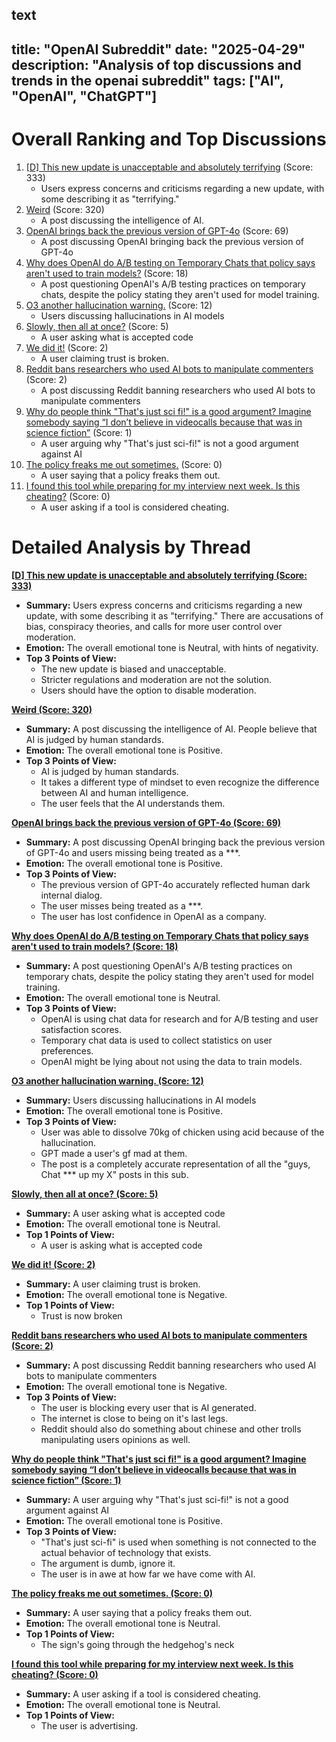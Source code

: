 text
---
title: "OpenAI Subreddit"
date: "2025-04-29"
description: "Analysis of top discussions and trends in the openai subreddit"
tags: ["AI", "OpenAI", "ChatGPT"]
---

# Overall Ranking and Top Discussions
1.  [[D] This new update is unacceptable and absolutely terrifying](https://www.reddit.com/gallery/1kasjmr) (Score: 333)
    *   Users express concerns and criticisms regarding a new update, with some describing it as "terrifying."
2.  [Weird](https://i.redd.it/f0kd69374txe1.png) (Score: 320)
    *   A post discussing the intelligence of AI.
3.  [OpenAI brings back the previous version of GPT-4o](https://i.redd.it/kgb23pkgqtxe1.png) (Score: 69)
    *   A post discussing OpenAI bringing back the previous version of GPT-4o
4.  [Why does OpenAI do A/B testing on Temporary Chats that policy says aren't used to train models?](https://www.reddit.com/r/OpenAI/comments/1kaqb79/why_does_openai_do_ab_testing_on_temporary_chats/) (Score: 18)
    *   A post questioning OpenAI's A/B testing practices on temporary chats, despite the policy stating they aren't used for model training.
5.  [O3 another hallucination warning.](https://www.reddit.com/r/OpenAI/comments/1katox0/o3_another_hallucination_warning/) (Score: 12)
    *   Users discussing hallucinations in AI models
6.  [Slowly, then all at once?](https://i.redd.it/52d08ykw1txe1.png) (Score: 5)
    *   A user asking what is accepted code
7.  [We did it!](https://i.redd.it/bbaizcml3txe1.png) (Score: 2)
    *   A user claiming trust is broken.
8.  [Reddit bans researchers who used AI bots to manipulate commenters](https://www.theverge.com/ai-artificial-intelligence/657978/reddit-ai-experiment-banned) (Score: 2)
    *   A post discussing Reddit banning researchers who used AI bots to manipulate commenters
9.  [Why do people think "That's just sci fi!" is a good argument? Imagine somebody saying “I don’t believe in videocalls because that was in science fiction”](https://www.reddit.com/r/OpenAI/comments/1kat9lc/why_do_people_think_thats_just_sci_fi_is_a_good/) (Score: 1)
    *   A user arguing why "That's just sci-fi!" is not a good argument against AI
10. [The policy freaks me out sometimes.](https://i.redd.it/qbgkh9i3itxe1.jpeg) (Score: 0)
    *   A user saying that a policy freaks them out.
11. [I found this tool while preparing for my interview next week. Is this cheating?](https://v.redd.it/pk3hq494ptxe1) (Score: 0)
    *   A user asking if a tool is considered cheating.

# Detailed Analysis by Thread
**[[D] This new update is unacceptable and absolutely terrifying (Score: 333)](https://www.reddit.com/gallery/1kasjmr)**
*  **Summary:** Users express concerns and criticisms regarding a new update, with some describing it as "terrifying." There are accusations of bias, conspiracy theories, and calls for more user control over moderation.
*  **Emotion:** The overall emotional tone is Neutral, with hints of negativity.
*  **Top 3 Points of View:**
    *   The new update is biased and unacceptable.
    *   Stricter regulations and moderation are not the solution.
    *   Users should have the option to disable moderation.

**[Weird (Score: 320)](https://i.redd.it/f0kd69374txe1.png)**
*  **Summary:** A post discussing the intelligence of AI. People believe that AI is judged by human standards.
*  **Emotion:** The overall emotional tone is Positive.
*  **Top 3 Points of View:**
    *   AI is judged by human standards.
    *   It takes a different type of mindset to even recognize the difference between AI and human intelligence.
    *   The user feels that the AI understands them.

**[OpenAI brings back the previous version of GPT-4o (Score: 69)](https://i.redd.it/kgb23pkgqtxe1.png)**
*  **Summary:** A post discussing OpenAI bringing back the previous version of GPT-4o and users missing being treated as a ***.
*  **Emotion:** The overall emotional tone is Positive.
*  **Top 3 Points of View:**
    *   The previous version of GPT-4o accurately reflected human dark internal dialog.
    *   The user misses being treated as a ***.
    *   The user has lost confidence in OpenAI as a company.

**[Why does OpenAI do A/B testing on Temporary Chats that policy says aren't used to train models? (Score: 18)](https://www.reddit.com/r/OpenAI/comments/1kaqb79/why_does_openai_do_ab_testing_on_temporary_chats/)**
*  **Summary:** A post questioning OpenAI's A/B testing practices on temporary chats, despite the policy stating they aren't used for model training.
*  **Emotion:** The overall emotional tone is Neutral.
*  **Top 3 Points of View:**
    *   OpenAI is using chat data for research and for A/B testing and user satisfaction scores.
    *   Temporary chat data is used to collect statistics on user preferences.
    *   OpenAI might be lying about not using the data to train models.

**[O3 another hallucination warning. (Score: 12)](https://www.reddit.com/r/OpenAI/comments/1katox0/o3_another_hallucination_warning/)**
*  **Summary:** Users discussing hallucinations in AI models
*  **Emotion:** The overall emotional tone is Positive.
*  **Top 3 Points of View:**
    *   User was able to dissolve 70kg of chicken using acid because of the hallucination.
    *   GPT made a user's gf mad at them.
    *   The post is a completely accurate representation of all the "guys, Chat *** up my X" posts in this sub.

**[Slowly, then all at once? (Score: 5)](https://i.redd.it/52d08ykw1txe1.png)**
*  **Summary:** A user asking what is accepted code
*  **Emotion:** The overall emotional tone is Neutral.
*  **Top 1 Points of View:**
    *   A user is asking what is accepted code

**[We did it! (Score: 2)](https://i.redd.it/bbaizcml3txe1.png)**
*  **Summary:** A user claiming trust is broken.
*  **Emotion:** The overall emotional tone is Negative.
*  **Top 1 Points of View:**
    *   Trust is now broken

**[Reddit bans researchers who used AI bots to manipulate commenters (Score: 2)](https://www.theverge.com/ai-artificial-intelligence/657978/reddit-ai-experiment-banned)**
*  **Summary:** A post discussing Reddit banning researchers who used AI bots to manipulate commenters
*  **Emotion:** The overall emotional tone is Negative.
*  **Top 3 Points of View:**
    *   The user is blocking every user that is AI generated.
    *   The internet is close to being on it's last legs.
    *   Reddit should also do something about chinese and other trolls manipulating users opinions as well.

**[Why do people think "That's just sci fi!" is a good argument? Imagine somebody saying “I don’t believe in videocalls because that was in science fiction” (Score: 1)](https://www.reddit.com/r/OpenAI/comments/1kat9lc/why_do_people_think_thats_just_sci_fi_is_a_good/)**
*  **Summary:** A user arguing why "That's just sci-fi!" is not a good argument against AI
*  **Emotion:** The overall emotional tone is Positive.
*  **Top 3 Points of View:**
    *   "That's just sci-fi" is used when something is not connected to the actual behavior of technology that exists.
    *   The argument is dumb, ignore it.
    *   The user is in awe at how far we have come with AI.

**[The policy freaks me out sometimes. (Score: 0)](https://i.redd.it/qbgkh9i3itxe1.jpeg)**
*  **Summary:** A user saying that a policy freaks them out.
*  **Emotion:** The overall emotional tone is Neutral.
*  **Top 1 Points of View:**
    *   The sign's going through the hedgehog's neck

**[I found this tool while preparing for my interview next week. Is this cheating? (Score: 0)](https://v.redd.it/pk3hq494ptxe1)**
*  **Summary:** A user asking if a tool is considered cheating.
*  **Emotion:** The overall emotional tone is Neutral.
*  **Top 1 Points of View:**
    *   The user is advertising.
